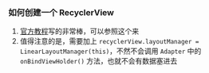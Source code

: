 ### 如何创建一个 RecyclerView
1. [官方教程](https://developer.android.com/guide/topics/ui/layout/recyclerview)写的非常棒，可以参照这个来
2. 值得注意的是，需要加上 `recyclerView.layoutManager = LinearLayoutManager(this)`，不然不会调用 `Adapter` 中的 `onBindViewHolder()` 方法，也就不会有数据塞进去